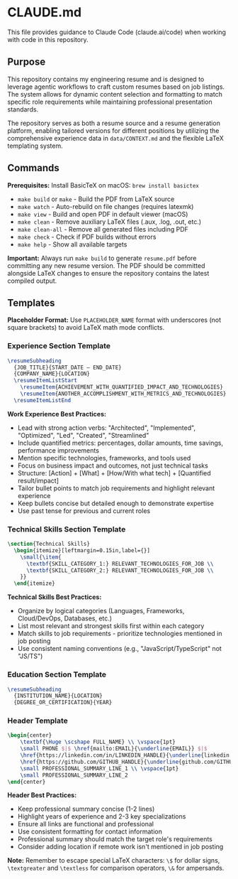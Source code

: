 # CLAUDE.md

This file provides guidance to Claude Code (claude.ai/code) when working with code in this repository.

## Purpose

This repository contains my engineering resume and is designed to leverage agentic workflows to craft custom resumes based on job listings. The system allows for dynamic content selection and formatting to match specific role requirements while maintaining professional presentation standards.

The repository serves as both a resume source and a resume generation platform, enabling tailored versions for different positions by utilizing the comprehensive experience data in `data/CONTEXT.md` and the flexible LaTeX templating system.

## Commands

**Prerequisites:** Install BasicTeX on macOS: `brew install basictex`

- `make build` or `make` - Build the PDF from LaTeX source
- `make watch` - Auto-rebuild on file changes (requires latexmk)
- `make view` - Build and open PDF in default viewer (macOS)
- `make clean` - Remove auxiliary LaTeX files (.aux, .log, .out, etc.)
- `make clean-all` - Remove all generated files including PDF
- `make check` - Check if PDF builds without errors
- `make help` - Show all available targets

**Important:** Always run `make build` to generate `resume.pdf` before committing any new resume version. The PDF should be committed alongside LaTeX changes to ensure the repository contains the latest compiled output.

## Templates

**Placeholder Format:** Use `PLACEHOLDER_NAME` format with underscores (not square brackets) to avoid LaTeX math mode conflicts.

### Experience Section Template
```latex
\resumeSubheading
  {JOB_TITLE}{START_DATE – END_DATE}
  {COMPANY_NAME}{LOCATION}
  \resumeItemListStart
    \resumeItem{ACHIEVEMENT_WITH_QUANTIFIED_IMPACT_AND_TECHNOLOGIES}
    \resumeItem{ANOTHER_ACCOMPLISHMENT_WITH_METRICS_AND_TECHNOLOGIES}
  \resumeItemListEnd
```

**Work Experience Best Practices:**
- Lead with strong action verbs: "Architected", "Implemented", "Optimized", "Led", "Created", "Streamlined"
- Include quantified metrics: percentages, dollar amounts, time savings, performance improvements
- Mention specific technologies, frameworks, and tools used
- Focus on business impact and outcomes, not just technical tasks
- Structure: [Action] + [What] + [How/With what tech] + [Quantified result/impact]
- Tailor bullet points to match job requirements and highlight relevant experience
- Keep bullets concise but detailed enough to demonstrate expertise
- Use past tense for previous and current roles

### Technical Skills Section Template
```latex
\section{Technical Skills}
  \begin{itemize}[leftmargin=0.15in,label={}]
    \small{\item{
      \textbf{SKILL_CATEGORY_1:} RELEVANT_TECHNOLOGIES_FOR_JOB \\
      \textbf{SKILL_CATEGORY_2:} RELEVANT_TECHNOLOGIES_FOR_JOB \\
    }}
  \end{itemize}
```

**Technical Skills Best Practices:**
- Organize by logical categories (Languages, Frameworks, Cloud/DevOps, Databases, etc.)
- List most relevant and strongest skills first within each category
- Match skills to job requirements - prioritize technologies mentioned in job posting
- Use consistent naming conventions (e.g., "JavaScript/TypeScript" not "JS/TS")

### Education Section Template
```latex
\resumeSubheading
  {INSTITUTION_NAME}{LOCATION}
  {DEGREE_OR_CERTIFICATION}{YEAR}
```

### Header Template
```latex
\begin{center}
    \textbf{\Huge \scshape FULL_NAME} \\ \vspace{1pt}
    \small PHONE $|$ \href{mailto:EMAIL}{\underline{EMAIL}} $|$
    \href{https://linkedin.com/in/LINKEDIN_HANDLE}{\underline{linkedin.com/in/LINKEDIN_HANDLE}} $|$
    \href{https://github.com/GITHUB_HANDLE}{\underline{github.com/GITHUB_HANDLE}} \\ \vspace{16pt}
    \small PROFESSIONAL_SUMMARY_LINE_1 \\ \vspace{1pt}
    \small PROFESSIONAL_SUMMARY_LINE_2
\end{center}
```

**Header Best Practices:**
- Keep professional summary concise (1-2 lines)
- Highlight years of experience and 2-3 key specializations
- Ensure all links are functional and professional
- Use consistent formatting for contact information
- Professional summary should match the target role's requirements
- Consider adding location if remote work isn't mentioned in job posting

**Note:** Remember to escape special LaTeX characters: `\$` for dollar signs, `\textgreater` and `\textless` for comparison operators, `\&` for ampersands.
